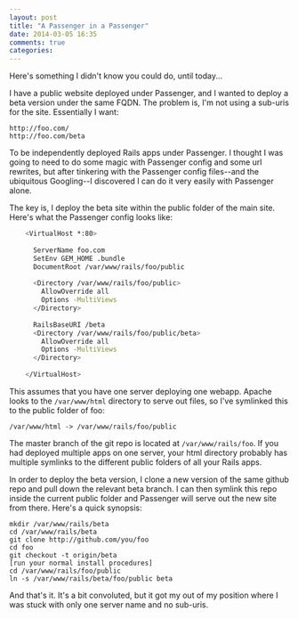 ```yaml
---
layout: post
title: "A Passenger in a Passenger"
date: 2014-03-05 16:35
comments: true
categories: 
---
```


Here's something I didn't know you could do, until today...

I have a public website deployed under Passenger, and I wanted to deploy a beta version under the same FQDN.  The problem is, I'm not using a
sub-uris for the site.  Essentially I want:

    http://foo.com/
    http://foo.com/beta

To be independently deployed Rails apps under Passenger.  I thought I was going to need to do some magic with Passenger config and some url
rewrites, but after tinkering with the Passenger config files--and the ubiquitous Googling--I discovered I can do it very easily with
Passenger alone.

The key is, I deploy the beta site within the public folder of the main site.  Here's what the Passenger config looks like:

``` bash /etc/httpd/conf.d/foo.conf
    <VirtualHost *:80>
      
      ServerName foo.com
      SetEnv GEM_HOME .bundle
      DocumentRoot /var/www/rails/foo/public
      
      <Directory /var/www/rails/foo/public>
        AllowOverride all
        Options -MultiViews
      </Directory>
      
      RailsBaseURI /beta
      <Directory /var/www/rails/foo/public/beta>
        AllowOverride all
        Options -MultiViews
      </Directory>
      
    </VirtualHost>
```

This assumes that you have one server deploying one webapp.  Apache looks to the `/var/www/html` directory to serve out files, so I've symlinked this
to the public folder of foo:

    /var/www/html -> /var/www/rails/foo/public

The master branch of the git repo is located at `/var/www/rails/foo`. If you had deployed multiple apps on one server, your html directory probably has
multiple symlinks to the different public folders of all your Rails apps.

In order to deploy the beta version, I clone a new version of the same github repo and pull down the relevant beta branch.  I can then symlink this
repo inside the current public folder and Passenger will serve out the new site from there.  Here's a quick synopsis:

    mkdir /var/www/rails/beta
    cd /var/www/rails/beta
    git clone http://github.com/you/foo
    cd foo
    git checkout -t origin/beta
    [run your normal install procedures]
    cd /var/www/rails/foo/public
    ln -s /var/www/rails/beta/foo/public beta
    
And that's it.  It's a bit convoluted, but it got my out of my position where I was stuck with only one server name and no sub-uris.  
